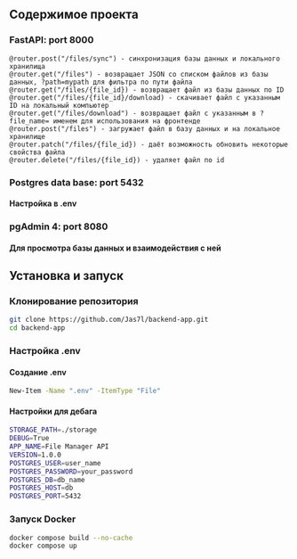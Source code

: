## Содержимое проекта
### FastAPI: port 8000
```
@router.post("/files/sync") - синхронизация базы данных и локального хранилища
@router.get("/files") - возвращает JSON со списком файлов из базы данных, ?path=mypath для фильтра по пути файла
@router.get("/files/{file_id}) - возвращает файл из базы данных по ID
@router.get("/files/{file_id}/download) - скачивает файл с указанным ID на локальный компьютер 
@router.get("/files/download") - возвращает файл с указанным в ?file_name= именем для использования на фронтенде
@router.post("/files") - загружает файл в базу данных и на локальное хранилище
@router.patch("/files/{file_id}) - даёт возможность обновить некоторые свойства файла
@router.delete("/files/{file_id}) - удаляет файл по id
```

### Postgres data base: port 5432
#### Настройка в .env

### pgAdmin 4: port 8080
#### Для просмотра базы данных и взаимодействия с ней

## Установка и запуск
### Клонирование репозитория
```bash
git clone https://github.com/Jas7l/backend-app.git
cd backend-app
```

### Настройка .env
#### Создание .env
```bash
New-Item -Name ".env" -ItemType "File"
```
#### Настройки для дебага
```bash
STORAGE_PATH=./storage
DEBUG=True
APP_NAME=File Manager API
VERSION=1.0.0
POSTGRES_USER=user_name
POSTGRES_PASSWORD=your_password
POSTGRES_DB=db_name
POSTGRES_HOST=db
POSTGRES_PORT=5432
```

### Запуск Docker
```bash
docker compose build --no-cache
docker compose up
```

